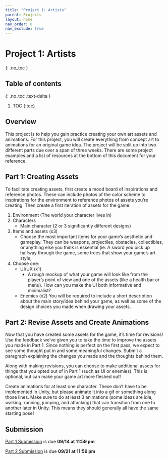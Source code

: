 ```yaml
---
title: "Project 1: Artists"
parent: Projects
layout: home
nav_order: 0
nav_exclude: true
---
```


# Project 1: Artists
{: .no_toc }

## Table of contents
{: .no_toc .text-delta }

1. TOC
{:toc}

## Overview
This project is to help you gain practice creating your own art assets and animations.  For this project, you will create everything from concept art to animations for an original game idea. The project will be split up into two different parts due over a span of three weeks. There are some project examples and a list of resources at the bottom of this document for your reference.

## Part 1: Creating Assets
To facilitate creating assets, first create a mood board of inspirations and reference photos. These can include photos of the color scheme to inspirations for the environment to reference photos of assets you’re creating.  Then create a first iteration of assets for the game:  
1. Environment (The world your character lives in)
2. Characters
    * Main character (2 or 3 significantly different designs)
3. Items and assets (x3)
    * Choose the most important items for your game’s aesthetic and gameplay. They can be weapons, projectiles, obstacles, collectibles, or anything else you think is essential (ie: A sword you pick up halfway through the game, some trees that show your game’s art style, 
4. Choose one:
    * UI/UX (x1)
        * A rough mockup of what your game will look like from the player’s point of view and one of the assets (like a health bar or menu). How can you make the UI both informative and minimalist?
    * Enemies (x2)
You will be required to include a short description about the main story/idea behind your game, as well as some of the design choices you made when drawing your assets.

## Part 2: Revise Assets and Create Animations
Now that you have created some assets for the game, it’s time for revisions! Use the feedback we’ve given you to take the time to improve the assets you made in Part 1. Since nothing is perfect on the first pass, we expect to see some thought put in and some meaningful changes. Submit a paragraph explaining the changes you made and the thoughts behind them.

Along with making revisions, you can choose to make additional assets for things that you opted out of in Part 1 (such as UI or enemies). This is optional, but can make your game art more fleshed out!

Create animations for at least one character.  These don’t have to be implemented in Unity, but please animate it into a gif or something along those lines. Make sure to do at least 3 animations (some ideas are idle, walking, running, jumping, and attacking) that can transition from one to another later in Unity. This means they should generally all have the same starting pose!

## Submission
[Part 1 Submission] is due **09/14 at 11:59 pm**

[Part 2 Submission] is due **09/21 at 11:59 pm**

[Part 1 Submission]: http://tinyurl.com/gddfa23proj1pt1
[Part 2 Submission]: http://tinyurl.com/gddfa23proj1pt2
